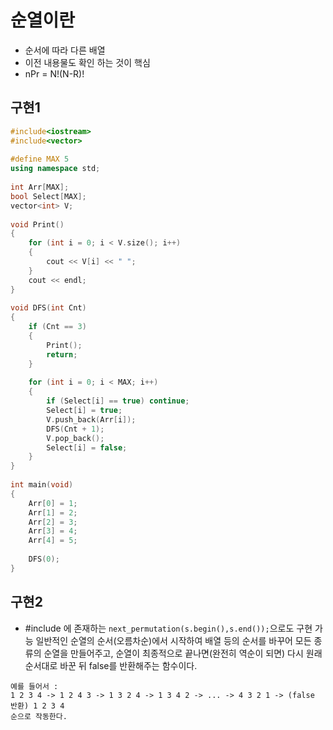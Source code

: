 # 순열이란
- 순서에 따라 다른 배열
- 이전 내용물도 확인 하는 것이 핵심
- nPr = N!(N-R)!


## 구현1
```c++
#include<iostream>
#include<vector>
 
#define MAX 5
using namespace std;
 
int Arr[MAX];
bool Select[MAX];
vector<int> V;
 
void Print()
{
    for (int i = 0; i < V.size(); i++)
    {
        cout << V[i] << " ";
    }
    cout << endl;
}
 
void DFS(int Cnt)
{
    if (Cnt == 3)
    {
        Print();
        return;
    }
 
    for (int i = 0; i < MAX; i++)
    {
        if (Select[i] == true) continue;
        Select[i] = true;
        V.push_back(Arr[i]);
        DFS(Cnt + 1);
        V.pop_back();
        Select[i] = false;
    }
}
 
int main(void)
{
    Arr[0] = 1;
    Arr[1] = 2;
    Arr[2] = 3;
    Arr[3] = 4;
    Arr[4] = 5;
 
    DFS(0);
}
```


## 구현2
- #include <algorithm>에 존재하는 `next_permutation(s.begin(),s.end());`으로도 구현 가능
일반적인 순열의 순서(오름차순)에서 시작하여 배열 등의 순서를 바꾸어 모든 종류의 순열을 만들어주고, 순열이 최종적으로 끝나면(완전히 역순이 되면) 다시 원래 순서대로 바꾼 뒤 false를 반환해주는 함수이다.

```
예를 들어서 : 
1 2 3 4 -> 1 2 4 3 -> 1 3 2 4 -> 1 3 4 2 -> ... -> 4 3 2 1 -> (false 반환) 1 2 3 4
순으로 작동한다.
```